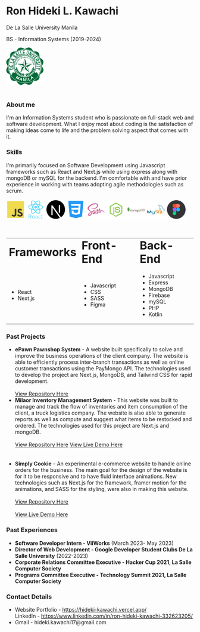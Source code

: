 <h1>Ron Hideki L. Kawachi</h1>
<p>De La Salle University Manila</p>
<p>BS - Information Systems (2019-2024)</p>
<a href="https://www.dlsu.edu.ph/" target="_blank" rel="noopener noreferrer"><img id="dlsu" src="./Resources/DLSU.png" alt="DLSU logo" width="100px" ></img><a>
<br></br>

<h3>
  About me
</h3>
<span>
I'm an Information Systems student who is passionate on full-stack web and software development.  What I enjoy most about coding is the satisfaction of making ideas come to life and the problem solving aspect that comes with it.
</span>

<h3>
  Skills
</h3>
<span>
I'm primarily focused on Software Development using Javascript frameworks such as React and Next.js while using express along with mongoDB or mySQL for the backend.  I'm comfortable with and have prior experience in working with teams adopting agile methodologies such as scrum.
</span>
<br></br>
<div>
  <img width="50px" alt="Javascript" src="./Resources/javascript.png"></img>
  <img width="50px" alt="React" src="./Resources/react.png"></img>
  <img width="50px" alt="Next.js" src="./Resources/nextjs.png"></img>
  <img width="50px" alt="CSS" src="./Resources/css.png"></img>
  <img width="50px" alt="Sass" src="./Resources/sass.png"></img>
  <img width="50px" alt="Express" src="./Resources/express.png"></img>
  <img width="50px" alt="MongoDB" src="./Resources/mongodb.png"></img>
  <img width="50px" alt="mySQL" src="./Resources/mysql.png"></img>
  <img width="50px" alt="figma" src="./Resources/figma.png"></img>
</div>
<br></br>

<table>
 <tr>
    <td><b style="font-size:30px">Frameworks</b></td>
    <td><b style="font-size:30px">Front-End</b></td>
   <td><b style="font-size:30px">Back-End</b></td>
 </tr>
 <tr>
    <td>
      <ul>
        <li>React</li>
        <li>Next.js</li>
      </ul>
   </td>
    <td>
      <ul>
        <li>Javascript</li>
        <li>CSS</li>
        <li>SASS</li>
        <li>Figma</li>
      </ul>
   </td>
   <td>
      <ul>
        <li>Javascript</li>
        <li>Express</li>
        <li>MongoDB</li>
        <li>Firebase</li>
        <li>mySQL</li>
        <li>PHP</li>
        <li>Kotlin</li>
      </ul>
   </td>
 </tr>
</table>

<h3>Past Projects</h3>
<ul>
  <li><strong>ePawn Pawnshop System</strong> <span> - A website built specifically to solve and improve the business operations of the client company.  The website is able to efficiently process inter-branch transactions as well as online customer transactions using the PayMongo API.  The technologies used to develop the project are Next.js, MongoDB, and Tailwind CSS for rapid development.</span>
     <br></br>
      <a href="https://github.com/Hideki-Kawachi/epawn" target="_blank" rel="noopener noreferrer">View Repository Here</a>
  </li>
   <li><strong>Milaor Inventory Management System</strong> <span> - This website was built to manage and track the flow of inventories and item consumption of the client, a truck logistics company.  The website is also able to generate reports as well as compute and suggest what items to be restocked and ordered.  The technologies used for this project are Next.js and mongoDB.</span>
     <br></br>
      <a href="https://github.com/Hideki-Kawachi/itisdev-mp" target="_blank" rel="noopener noreferrer">View Repository Here</a>
      <a href="https://milaor-inventory-system.vercel.app/" target="_blank" rel="noopener noreferrer">View Live Demo Here</a>
  </li>
  <br></br>
  <li><strong>Simply Cookie</strong> <span> - An experimental e-commerce website to handle online orders for the business.  The main goal for the design of the website is for it to be responsive and to have fluid interface animations.  New technologies such as Next.js for the framework, framer motion for the animations, and SASS for the styling, were also in making this website.</span>
    <br></br>
    <a href="https://github.com/Hideki-Kawachi/simply-cookie" target="_blank" rel="noopener noreferrer">View Repository Here</a>
    <br></br>
    <a href="https://simply-cookie.vercel.app/" target="_blank" rel="noopener noreferrer">View Live Demo Here</a>
  </li>  
</ul>

<h3>Past Experiences</h3>
<ul>
  <li>
    <strong>Software Developer Intern - ViiWorks</strong><span> (March 2023- May 2023)</span>
  </li>
  <li>
    <strong>Director of Web Development - Google Developer Student Clubs De La Salle University</strong><span> (2022-2023)</span>
  </li>
  <li>
    <strong>Corporate Relations Committee Executive - Hacker Cup 2021, La Salle Computer Society</strong>
  </li>
   <li>
    <strong>Programs Committee Executive - Technology Summit 2021, La Salle Computer Society</strong>
  </li>
</ul>

<h3>Contact Details</h3>
<ul>
  <li>Website Portfolio - <a href="https://hideki-kawachi.vercel.app/" target="_blank" rel="noopener noreferrer">https://hideki-kawachi.vercel.app/</a>
   </li
  <li>LinkedIn - <a href="https://www.linkedin.com/in/ron-hideki-kawachi-332623205/" target="_blank" rel="noopener noreferrer">https://www.linkedin.com/in/ron-hideki-kawachi-332623205/</a>
  </li>
   <li><span>Gmail - hideki.kawachi17@gmail.com</span>
  </li>
  </ul>



